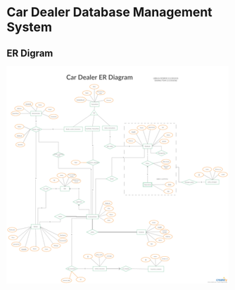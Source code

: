 # Car Dealer Database Management System

## ER Digram
![alt text](https://github.com/soorajtom/car_dealer_database/blob/master/Car_Dealer_ER.png)
